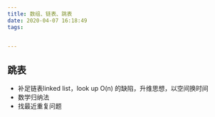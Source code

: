 ```yaml
---
title: 数组、链表、跳表
date: 2020-04-07 16:18:49
tags:


---
```


## 跳表
- 补足链表linked list，look up O(n) 的缺陷，升维思想，以空间换时间
- 数学归纳法
- 找最近重复问题